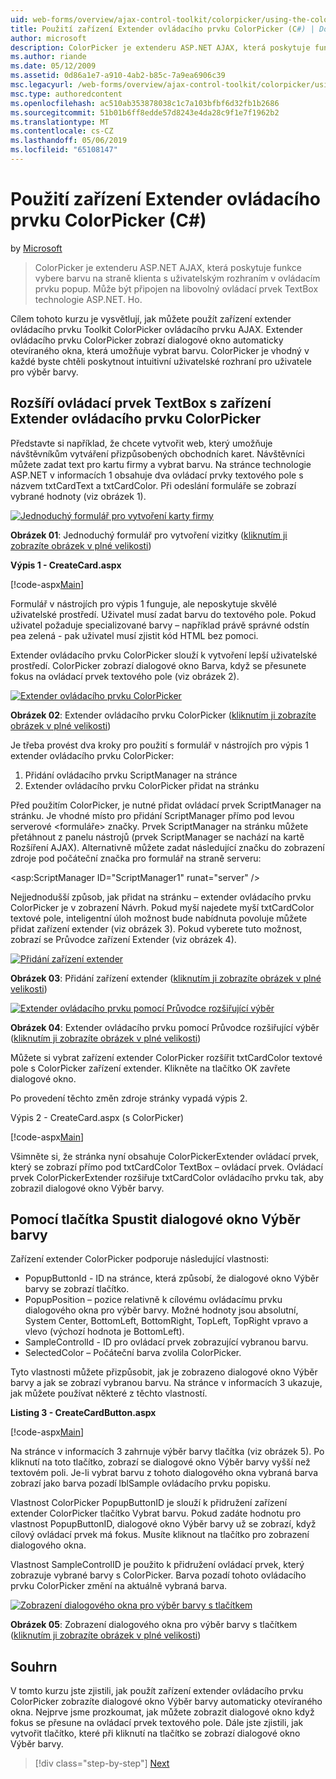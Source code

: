 ```yaml
---
uid: web-forms/overview/ajax-control-toolkit/colorpicker/using-the-colorpicker-control-extender-cs
title: Použití zařízení Extender ovládacího prvku ColorPicker (C#) | Dokumentace Microsoftu
author: microsoft
description: ColorPicker je extenderu ASP.NET AJAX, která poskytuje funkce vybere barvu na straně klienta s uživatelským rozhraním v ovládacím prvku popup. Může být připojen k žádné ASP.NET...
ms.author: riande
ms.date: 05/12/2009
ms.assetid: 0d86a1e7-a910-4ab2-b85c-7a9ea6906c39
msc.legacyurl: /web-forms/overview/ajax-control-toolkit/colorpicker/using-the-colorpicker-control-extender-cs
msc.type: authoredcontent
ms.openlocfilehash: ac510ab353878038c1c7a103bfbf6d32fb1b2686
ms.sourcegitcommit: 51b01b6ff8edde57d8243e4da28c9f1e7f1962b2
ms.translationtype: MT
ms.contentlocale: cs-CZ
ms.lasthandoff: 05/06/2019
ms.locfileid: "65108147"
---
```

# <a name="using-the-colorpicker-control-extender-c"></a>Použití zařízení Extender ovládacího prvku ColorPicker (C#)

by [Microsoft](https://github.com/microsoft)

> ColorPicker je extenderu ASP.NET AJAX, která poskytuje funkce vybere barvu na straně klienta s uživatelským rozhraním v ovládacím prvku popup. Může být připojen na libovolný ovládací prvek TextBox technologie ASP.NET. Ho.

Cílem tohoto kurzu je vysvětlují, jak můžete použít zařízení extender ovládacího prvku Toolkit ColorPicker ovládacího prvku AJAX. Extender ovládacího prvku ColorPicker zobrazí dialogové okno automaticky otevíraného okna, která umožňuje vybrat barvu. ColorPicker je vhodný v každé byste chtěli poskytnout intuitivní uživatelské rozhraní pro uživatele pro výběr barvy.

## <a name="extending-a-textbox-control-with-the-colorpicker-control-extender"></a>Rozšíří ovládací prvek TextBox s zařízení Extender ovládacího prvku ColorPicker

Představte si například, že chcete vytvořit web, který umožňuje návštěvníkům vytváření přizpůsobených obchodních karet. Návštěvníci můžete zadat text pro kartu firmy a vybrat barvu. Na stránce technologie ASP.NET v informacích 1 obsahuje dva ovládací prvky textového pole s názvem txtCardText a txtCardColor. Při odeslání formuláře se zobrazí vybrané hodnoty (viz obrázek 1).

[![Jednoduchý formulář pro vytvoření karty firmy](using-the-colorpicker-control-extender-cs/_static/image1.jpg)](using-the-colorpicker-control-extender-cs/_static/image1.png)

**Obrázek 01**: Jednoduchý formulář pro vytvoření vizitky ([kliknutím ji zobrazíte obrázek v plné velikosti](using-the-colorpicker-control-extender-cs/_static/image2.png))

**Výpis 1 - CreateCard.aspx**

[!code-aspx[Main](using-the-colorpicker-control-extender-cs/samples/sample1.aspx)]

Formulář v nástrojích pro výpis 1 funguje, ale neposkytuje skvělé uživatelské prostředí. Uživatel musí zadat barvu do textového pole. Pokud uživatel požaduje specializované barvy – například právě správné odstín pea zelená - pak uživatel musí zjistit kód HTML bez pomoci.

Extender ovládacího prvku ColorPicker slouží k vytvoření lepší uživatelské prostředí. ColorPicker zobrazí dialogové okno Barva, když se přesunete fokus na ovládací prvek textového pole (viz obrázek 2).

[![Extender ovládacího prvku ColorPicker](using-the-colorpicker-control-extender-cs/_static/image2.jpg)](using-the-colorpicker-control-extender-cs/_static/image3.png)

**Obrázek 02**: Extender ovládacího prvku ColorPicker ([kliknutím ji zobrazíte obrázek v plné velikosti](using-the-colorpicker-control-extender-cs/_static/image4.png))

Je třeba provést dva kroky pro použití s formulář v nástrojích pro výpis 1 extender ovládacího prvku ColorPicker:

1. Přidání ovládacího prvku ScriptManager na stránce
2. Extender ovládacího prvku ColorPicker přidat na stránku

Před použitím ColorPicker, je nutné přidat ovládací prvek ScriptManager na stránku. Je vhodné místo pro přidání ScriptManager přímo pod levou serverové &lt;formuláře&gt; značky. Prvek ScriptManager na stránku můžete přetáhnout z panelu nástrojů (prvek ScriptManager se nachází na kartě Rozšíření AJAX). Alternativně můžete zadat následující značku do zobrazení zdroje pod počáteční značka pro formulář na straně serveru:

&lt;asp:ScriptManager ID="ScriptManager1" runat="server" /&gt;

Nejjednodušší způsob, jak přidat na stránku – extender ovládacího prvku ColorPicker je v zobrazení Návrh. Pokud myší najedete myší txtCardColor textové pole, inteligentní úloh možnost bude nabídnuta povoluje můžete přidat zařízení extender (viz obrázek 3). Pokud vyberete tuto možnost, zobrazí se Průvodce zařízení Extender (viz obrázek 4).

[![Přidání zařízení extender](using-the-colorpicker-control-extender-cs/_static/image3.jpg)](using-the-colorpicker-control-extender-cs/_static/image5.png)

**Obrázek 03**: Přidání zařízení extender ([kliknutím ji zobrazíte obrázek v plné velikosti](using-the-colorpicker-control-extender-cs/_static/image6.png))

[![Extender ovládacího prvku pomocí Průvodce rozšiřující výběr](using-the-colorpicker-control-extender-cs/_static/image4.jpg)](using-the-colorpicker-control-extender-cs/_static/image7.png)

**Obrázek 04**: Extender ovládacího prvku pomocí Průvodce rozšiřující výběr ([kliknutím ji zobrazíte obrázek v plné velikosti](using-the-colorpicker-control-extender-cs/_static/image8.png))

Můžete si vybrat zařízení extender ColorPicker rozšířit txtCardColor textové pole s ColorPicker zařízení extender. Klikněte na tlačítko OK zavřete dialogové okno.

Po provedení těchto změn zdroje stránky vypadá výpis 2.

Výpis 2 - CreateCard.aspx (s ColorPicker)

[!code-aspx[Main](using-the-colorpicker-control-extender-cs/samples/sample2.aspx)]

Všimněte si, že stránka nyní obsahuje ColorPickerExtender ovládací prvek, který se zobrazí přímo pod txtCardColor TextBox – ovládací prvek. Ovládací prvek ColorPickerExtender rozšiřuje txtCardColor ovládacího prvku tak, aby zobrazil dialogové okno Výběr barvy.

## <a name="using-a-button-to-launch-the-color-picker-dialog"></a>Pomocí tlačítka Spustit dialogové okno Výběr barvy

Zařízení extender ColorPicker podporuje následující vlastnosti:

- PopupButtonId - ID na stránce, která způsobí, že dialogové okno Výběr barvy se zobrazí tlačítko.
- PopupPosition – pozice relativně k cílovému ovládacímu prvku dialogového okna pro výběr barvy. Možné hodnoty jsou absolutní, System Center, BottomLeft, BottomRight, TopLeft, TopRight vpravo a vlevo (výchozí hodnota je BottomLeft).
- SampleControlId - ID pro ovládací prvek zobrazující vybranou barvu.
- SelectedColor – Počáteční barva zvolila ColorPicker.

Tyto vlastnosti můžete přizpůsobit, jak je zobrazeno dialogové okno Výběr barvy a jak se zobrazí vybranou barvu. Na stránce v informacích 3 ukazuje, jak můžete používat některé z těchto vlastností.

**Listing 3 - CreateCardButton.aspx**

[!code-aspx[Main](using-the-colorpicker-control-extender-cs/samples/sample3.aspx)]

Na stránce v informacích 3 zahrnuje výběr barvy tlačítka (viz obrázek 5). Po kliknutí na toto tlačítko, zobrazí se dialogové okno Výběr barvy vyšší než textovém poli. Je-li vybrat barvu z tohoto dialogového okna vybraná barva zobrazí jako barva pozadí lblSample ovládacího prvku popisku.

Vlastnost ColorPicker PopupButtonID je slouží k přidružení zařízení extender ColorPicker tlačítko Vybrat barvu. Pokud zadáte hodnotu pro vlastnost PopupButtonID, dialogové okno Výběr barvy už se zobrazí, když cílový ovládací prvek má fokus. Musíte kliknout na tlačítko pro zobrazení dialogového okna.

Vlastnost SampleControlID je použito k přidružení ovládací prvek, který zobrazuje vybrané barvy s ColorPicker. Barva pozadí tohoto ovládacího prvku ColorPicker změní na aktuálně vybraná barva.

[![Zobrazení dialogového okna pro výběr barvy s tlačítkem](using-the-colorpicker-control-extender-cs/_static/image5.jpg)](using-the-colorpicker-control-extender-cs/_static/image9.png)

**Obrázek 05**: Zobrazení dialogového okna pro výběr barvy s tlačítkem ([kliknutím ji zobrazíte obrázek v plné velikosti](using-the-colorpicker-control-extender-cs/_static/image10.png))

## <a name="summary"></a>Souhrn

V tomto kurzu jste zjistili, jak použít zařízení extender ovládacího prvku ColorPicker zobrazíte dialogové okno Výběr barvy automaticky otevíraného okna. Nejprve jsme prozkoumat, jak můžete zobrazit dialogové okno když fokus se přesune na ovládací prvek textového pole. Dále jste zjistili, jak vytvořit tlačítko, které při kliknutí na tlačítko se zobrazí dialogové okno Výběr barvy.

> [!div class="step-by-step"]
> [Next](using-the-colorpicker-control-extender-vb.md)
